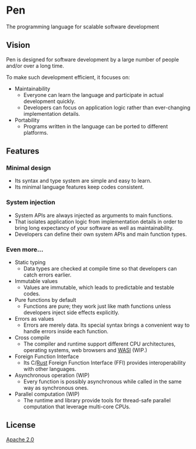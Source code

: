 # Pen

The programming language for scalable software development

## Vision

Pen is designed for software development by a large number of people and/or over a long time.

To make such development efficient, it focuses on:

- Maintainability
  - Everyone can learn the language and participate in actual development quickly.
  - Developers can focus on application logic rather than ever-changing implementation details.
- Portability
  - Programs written in the language can be ported to different platforms.

## Features

### Minimal design

- Its syntax and type system are simple and easy to learn.
- Its minimal language features keep codes consistent.

### System injection

- System APIs are always injected as arguments to main functions.
- That isolates application logic from implementation details in order to bring long expectancy of your software as well as maintainability.
- Developers can define their own system APIs and main function types.

### Even more...

- Static typing
  - Data types are checked at compile time so that developers can catch errors earlier.
- Immutable values
  - Values are immutable, which leads to predictable and testable codes.
- Pure functions by default
  - Functions are pure; they work just like math functions unless developers inject side effects explicitly.
- Errors as values
  - Errors are merely data. Its special syntax brings a convenient way to handle errors inside each function.
- Cross compile
  - The compiler and runtime support different CPU architectures, operating systems, web browsers and [WASI](https://wasi.dev/) (WIP.)
- Foreign Function Interface
  - Its C/[Rust](https://www.rust-lang.org/) Foreign Function Interface (FFI) provides interoperability with other languages.
- Asynchronous operation (WIP)
  - Every function is possibly asynchronous while called in the same way as synchronous ones.
- Parallel computation (WIP)
  - The runtime and library provide tools for thread-safe parallel computation that leverage multi-core CPUs.

## License

[Apache 2.0](https://github.com/pen-lang/pen/blob/main/LICENSE)
